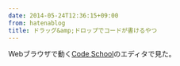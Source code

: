 ```yaml
---
date: 2014-05-24T12:36:15+09:00
from: hatenablog
title: ドラッグ&amp;ドロップでコードが書けるやつ
---
```


<p>Webブラウザで動く<a href="https://www.codeschool.com/">Code School</a>のエディタで見た。</p>

<p><img src="http://gifzo.net/gl5Hqqc4i4.gif" alt=""></p>

